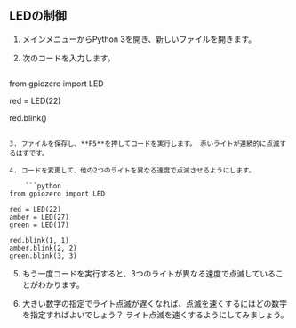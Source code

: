 ## LEDの制御

1. メインメニューからPython 3を開き、新しいファイルを開きます。

2. 次のコードを入力します。
    
    ```python
from gpiozero import LED

red = LED(22)

red.blink()
```

3. ファイルを保存し、**F5**を押してコードを実行します。 赤いライトが連続的に点滅するはずです。

4. コードを変更して、他の2つのライトを異なる速度で点滅させるようにします。
    
    ```python
from gpiozero import LED

red = LED(22)
amber = LED(27)
green = LED(17)

red.blink(1, 1)
amber.blink(2, 2)
green.blink(3, 3)
```

5. もう一度コードを実行すると、3つのライトが異なる速度で点滅していることがわかります。

6. 大きい数字の指定でライト点滅が遅くなれば、点滅を速くするにはどの数字を指定すればよいでしょう？ ライト点滅を速くするようにしてみましょう。